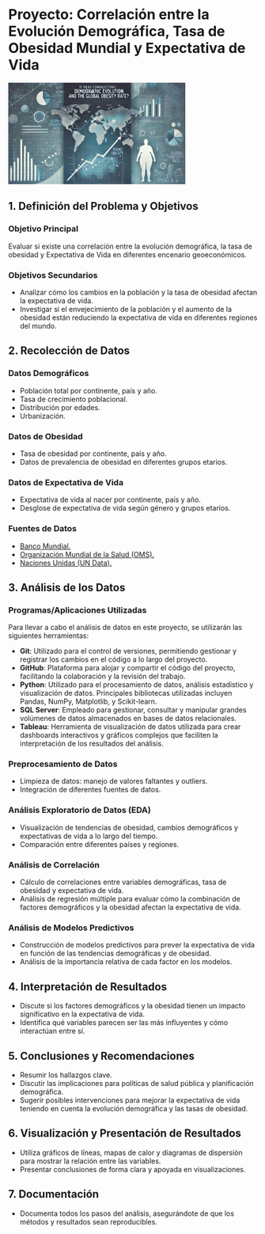 # Proyecto: Correlación entre la Evolución Demográfica, Tasa de Obesidad Mundial y Expectativa de Vida

<a href="https://github.com/MouraAnalyst/EDA_Corr_tranning"><img src="https://github.com/MouraAnalyst/EDA_Corr_tranning/blob/main/Portada_imagen.jpg"/></a>

## 1. Definición del Problema y Objetivos

### Objetivo Principal
Evaluar si existe una correlación entre la evolución demográfica, la tasa de obesidad y Expectativa de Vida en diferentes encenario geoeconómicos.

### Objetivos Secundarios
- Analizar cómo los cambios en la población y la tasa de obesidad afectan la expectativa de vida.
- Investigar si el envejecimiento de la población y el aumento de la obesidad están reduciendo la expectativa de vida en diferentes regiones del mundo.

## 2. Recolección de Datos

### Datos Demográficos
- Población total por continente, país y año.
- Tasa de crecimiento poblacional.
- Distribución por edades.
- Urbanización.

### Datos de Obesidad
- Tasa de obesidad por continente, país y año.
- Datos de prevalencia de obesidad en diferentes grupos etarios.

### Datos de Expectativa de Vida
- Expectativa de vida al nacer por continente, país y año.
- Desglose de expectativa de vida según género y grupos etarios.

### Fuentes de Datos
- [Banco Mundial.](https://data.worldbank.org/indicator/SP.POP.TOTL)
- [Organización Mundial de la Salud (OMS).](https://www.who.int/data/gho/data/indicators/indicator-details/GHO/prevalence-of-obesity-among-adults-bmi--30-(age-standardized-estimate)-(-))
- [Naciones Unidas (UN Data).](https://population.un.org/wpp/Download/Standard/CSV/)

## 3. Análisis de los Datos

### Programas/Aplicaciones Utilizadas
Para llevar a cabo el análisis de datos en este proyecto, se utilizarán las siguientes herramientas:

- **Git**: Utilizado para el control de versiones, permitiendo gestionar y registrar los cambios en el código a lo largo del proyecto.
- **GitHub**: Plataforma para alojar y compartir el código del proyecto, facilitando la colaboración y la revisión del trabajo.
- **Python**: Utilizado para el procesamiento de datos, análisis estadístico y visualización de datos. Principales bibliotecas utilizadas incluyen Pandas, NumPy, Matplotlib, y Scikit-learn.
- **SQL Server**: Empleado para gestionar, consultar y manipular grandes volúmenes de datos almacenados en bases de datos relacionales.
- **Tableau**: Herramienta de visualización de datos utilizada para crear dashboards interactivos y gráficos complejos que faciliten la interpretación de los resultados del análisis.

### Preprocesamiento de Datos
- Limpieza de datos: manejo de valores faltantes y outliers.
- Integración de diferentes fuentes de datos.

### Análisis Exploratorio de Datos (EDA)
- Visualización de tendencias de obesidad, cambios demográficos y expectativas de vida a lo largo del tiempo.
- Comparación entre diferentes países y regiones.

### Análisis de Correlación
- Cálculo de correlaciones entre variables demográficas, tasa de obesidad y expectativa de vida.
- Análisis de regresión múltiple para evaluar cómo la combinación de factores demográficos y la obesidad afectan la expectativa de vida.

### Análisis de Modelos Predictivos
- Construcción de modelos predictivos para prever la expectativa de vida en función de las tendencias demográficas y de obesidad.
- Análisis de la importancia relativa de cada factor en los modelos.

## 4. Interpretación de Resultados
- Discute si los factores demográficos y la obesidad tienen un impacto significativo en la expectativa de vida.
- Identifica qué variables parecen ser las más influyentes y cómo interactúan entre sí.

## 5. Conclusiones y Recomendaciones
- Resumir los hallazgos clave.
- Discutir las implicaciones para políticas de salud pública y planificación demográfica.
- Sugerir posibles intervenciones para mejorar la expectativa de vida teniendo en cuenta la evolución demográfica y las tasas de obesidad.

## 6. Visualización y Presentación de Resultados
- Utiliza gráficos de líneas, mapas de calor y diagramas de dispersión para mostrar la relación entre las variables.
- Presentar conclusiones de forma clara y apoyada en visualizaciones.

## 7. Documentación
- Documenta todos los pasos del análisis, asegurándote de que los métodos y resultados sean reproducibles.
